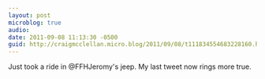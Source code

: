 ```yaml
---
layout: post
microblog: true
audio: 
date: 2011-09-08 11:13:30 -0500
guid: http://craigmcclellan.micro.blog/2011/09/08/t111834554683228160.html
---
```

Just took a ride in @FFHJeromy's jeep. My last tweet now rings more true.
